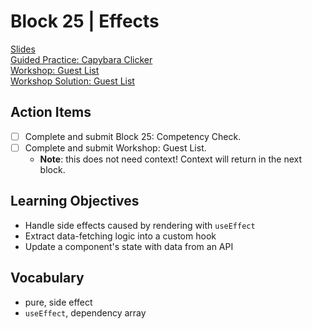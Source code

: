 # Block 25 | Effects

[Slides](https://docs.google.com/presentation/d/e/2PACX-1vTtgETm-hRZ8d2YkwjD24XBUIjZQEjDP9jMAYF-hXSqDRFH17QcUaAIAsK4hthwcahxduf6XLvxbQbs/pub?start=false&loop=false&delayms=3000)\
[Guided Practice: Capybara Clicker](https://github.com/FullstackAcademy/Unit3.CapybaraClicker)\
[Workshop: Guest List](https://github.com/FullstackAcademy/Unit3.GuestList)\
[Workshop Solution: Guest List](https://github.com/FullstackAcademy/Unit3.GuestList.Solution)

## Action Items

- [ ] Complete and submit Block 25: Competency Check.
- [ ] Complete and submit Workshop: Guest List.
  - **Note**: this does not need context! Context will return in the next block.

## Learning Objectives

- Handle side effects caused by rendering with `useEffect`
- Extract data-fetching logic into a custom hook
- Update a component's state with data from an API

## Vocabulary

- pure, side effect
- `useEffect`, dependency array
